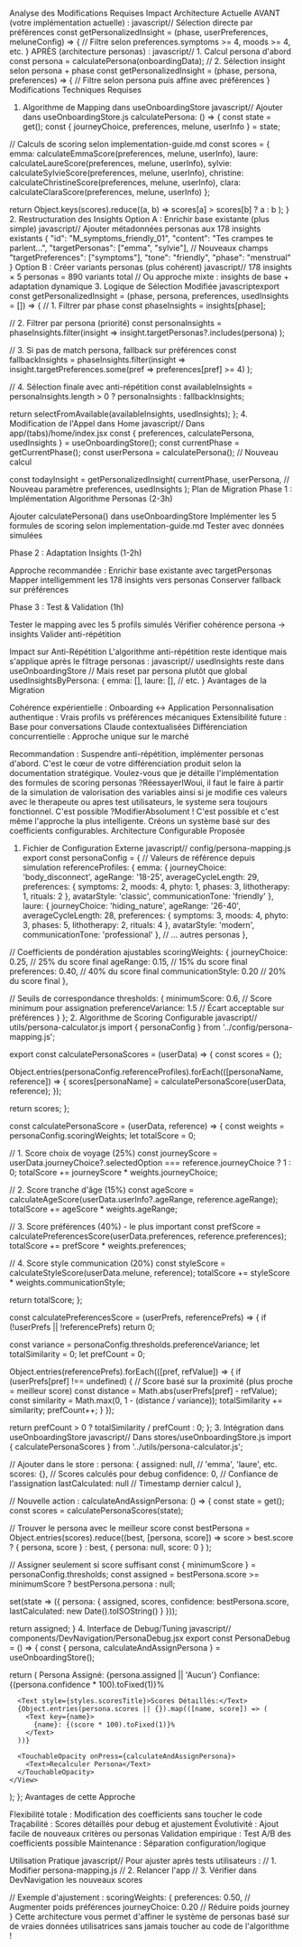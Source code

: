 Analyse des Modifications Requises
Impact Architecture Actuelle
AVANT (votre implémentation actuelle) :
javascript// Sélection directe par préférences
const getPersonalizedInsight = (phase, userPreferences, meluneConfig) => {
  // Filtre selon preferences.symptoms >= 4, moods >= 4, etc.
}
APRÈS (architecture personas) :
javascript// 1. Calcul persona d'abord
const persona = calculatePersona(onboardingData);
// 2. Sélection insight selon persona + phase
const getPersonalizedInsight = (phase, persona, preferences) => {
  // Filtre selon persona puis affine avec préférences
}
Modifications Techniques Requises
1. Algorithme de Mapping dans useOnboardingStore
javascript// Ajouter dans useOnboardingStore.js
calculatePersona: () => {
  const state = get();
  const { journeyChoice, preferences, melune, userInfo } = state;
  
  // Calculs de scoring selon implementation-guide.md
  const scores = {
    emma: calculateEmmaScore(preferences, melune, userInfo),
    laure: calculateLaureScore(preferences, melune, userInfo),
    sylvie: calculateSylvieScore(preferences, melune, userInfo),
    christine: calculateChristineScore(preferences, melune, userInfo),
    clara: calculateClaraScore(preferences, melune, userInfo)
  };
  
  return Object.keys(scores).reduce((a, b) => 
    scores[a] > scores[b] ? a : b
  );
}
2. Restructuration des Insights
Option A : Enrichir base existante (plus simple)
javascript// Ajouter métadonnées personas aux 178 insights existants
{
  "id": "M_symptoms_friendly_01",
  "content": "Tes crampes te parlent...",
  "targetPersonas": ["emma", "sylvie"], // Nouveaux champs
  "targetPreferences": ["symptoms"],
  "tone": "friendly",
  "phase": "menstrual"
}
Option B : Créer variants personas (plus cohérent)
javascript// 178 insights × 5 personas = 890 variants total
// Ou approche mixte : insights de base + adaptation dynamique
3. Logique de Sélection Modifiée
javascriptexport const getPersonalizedInsight = (phase, persona, preferences, usedInsights = []) => {
  // 1. Filtrer par phase
  const phaseInsights = insights[phase];
  
  // 2. Filtrer par persona (priorité)
  const personaInsights = phaseInsights.filter(insight => 
    insight.targetPersonas?.includes(persona)
  );
  
  // 3. Si pas de match persona, fallback sur préférences
  const fallbackInsights = phaseInsights.filter(insight =>
    insight.targetPreferences.some(pref => preferences[pref] >= 4)
  );
  
  // 4. Sélection finale avec anti-répétition
  const availableInsights = personaInsights.length > 0 
    ? personaInsights 
    : fallbackInsights;
    
  return selectFromAvailable(availableInsights, usedInsights);
};
4. Modification de l'Appel dans Home
javascript// Dans app/(tabs)/home/index.jsx
const { preferences, calculatePersona, usedInsights } = useOnboardingStore();
const currentPhase = getCurrentPhase();
const userPersona = calculatePersona(); // Nouveau calcul

const todayInsight = getPersonalizedInsight(
  currentPhase, 
  userPersona,      // Nouveau paramètre
  preferences, 
  usedInsights
);
Plan de Migration
Phase 1 : Implémentation Algorithme Personas (2-3h)

Ajouter calculatePersona() dans useOnboardingStore
Implémenter les 5 formules de scoring selon implementation-guide.md
Tester avec données simulées

Phase 2 : Adaptation Insights (1-2h)

Approche recommandée : Enrichir base existante avec targetPersonas
Mapper intelligemment les 178 insights vers personas
Conserver fallback sur préférences

Phase 3 : Test & Validation (1h)

Tester le mapping avec les 5 profils simulés
Vérifier cohérence persona → insights
Valider anti-répétition

Impact sur Anti-Répétition
L'algorithme anti-répétition reste identique mais s'applique après le filtrage personas :
javascript// usedInsights reste dans useOnboardingStore
// Mais reset par persona plutôt que global
usedInsightsByPersona: {
  emma: [],
  laure: [],
  // etc.
}
Avantages de la Migration

Cohérence expérientielle : Onboarding ↔ Application
Personnalisation authentique : Vrais profils vs préférences mécaniques
Extensibilité future : Base pour conversations Claude contextualisées
Différenciation concurrentielle : Approche unique sur le marché

Recommandation : Suspendre anti-répétition, implémenter personas d'abord. C'est le cœur de votre différenciation produit selon la documentation stratégique.
Voulez-vous que je détaille l'implémentation des formules de scoring personas ?RéessayerIWoui, il faut le faire à partir de la simulation de valorisation des variables ainsi si je modifie ces valeurs avec le therapeute ou apres test utilisateurs, le systeme sera toujours fonctionnel. C'est possible ?ModifierAbsolument ! C'est possible et c'est même l'approche la plus intelligente. Créons un système basé sur des coefficients configurables.
Architecture Configurable Proposée
1. Fichier de Configuration Externe
javascript// config/persona-mapping.js
export const personaConfig = {
  // Valeurs de référence depuis simulation
  referenceProfiles: {
    emma: {
      journeyChoice: 'body_disconnect',
      ageRange: '18-25',
      averageCycleLength: 29,
      preferences: { symptoms: 2, moods: 4, phyto: 1, phases: 3, lithotherapy: 1, rituals: 2 },
      avatarStyle: 'classic',
      communicationTone: 'friendly'
    },
    laure: {
      journeyChoice: 'hiding_nature',
      ageRange: '26-40', 
      averageCycleLength: 28,
      preferences: { symptoms: 3, moods: 4, phyto: 3, phases: 5, lithotherapy: 2, rituals: 4 },
      avatarStyle: 'modern',
      communicationTone: 'professional'
    },
    // ... autres personas
  },
  
  // Coefficients de pondération ajustables
  scoringWeights: {
    journeyChoice: 0.25,      // 25% du score final
    ageRange: 0.15,           // 15% du score final
    preferences: 0.40,        // 40% du score final
    communicationStyle: 0.20  // 20% du score final
  },
  
  // Seuils de correspondance
  thresholds: {
    minimumScore: 0.6,        // Score minimum pour assignation
    preferenceVariance: 1.5   // Écart acceptable sur préférences
  }
};
2. Algorithme de Scoring Configurable
javascript// utils/persona-calculator.js
import { personaConfig } from '../config/persona-mapping.js';

export const calculatePersonaScores = (userData) => {
  const scores = {};
  
  Object.entries(personaConfig.referenceProfiles).forEach(([personaName, reference]) => {
    scores[personaName] = calculatePersonaScore(userData, reference);
  });
  
  return scores;
};

const calculatePersonaScore = (userData, reference) => {
  const weights = personaConfig.scoringWeights;
  let totalScore = 0;
  
  // 1. Score choix de voyage (25%)
  const journeyScore = userData.journeyChoice?.selectedOption === reference.journeyChoice ? 1 : 0;
  totalScore += journeyScore * weights.journeyChoice;
  
  // 2. Score tranche d'âge (15%) 
  const ageScore = calculateAgeScore(userData.userInfo?.ageRange, reference.ageRange);
  totalScore += ageScore * weights.ageRange;
  
  // 3. Score préférences (40%) - le plus important
  const prefScore = calculatePreferencesScore(userData.preferences, reference.preferences);
  totalScore += prefScore * weights.preferences;
  
  // 4. Score style communication (20%)
  const styleScore = calculateStyleScore(userData.melune, reference);
  totalScore += styleScore * weights.communicationStyle;
  
  return totalScore;
};

const calculatePreferencesScore = (userPrefs, referencePrefs) => {
  if (!userPrefs || !referencePrefs) return 0;
  
  const variance = personaConfig.thresholds.preferenceVariance;
  let totalSimilarity = 0;
  let prefCount = 0;
  
  Object.entries(referencePrefs).forEach(([pref, refValue]) => {
    if (userPrefs[pref] !== undefined) {
      // Score basé sur la proximité (plus proche = meilleur score)
      const distance = Math.abs(userPrefs[pref] - refValue);
      const similarity = Math.max(0, 1 - (distance / variance));
      totalSimilarity += similarity;
      prefCount++;
    }
  });
  
  return prefCount > 0 ? totalSimilarity / prefCount : 0;
};
3. Intégration dans useOnboardingStore
javascript// Dans stores/useOnboardingStore.js
import { calculatePersonaScores } from '../utils/persona-calculator.js';

// Ajouter dans le store :
persona: {
  assigned: null,           // 'emma', 'laure', etc.
  scores: {},              // Scores calculés pour debug
  confidence: 0,           // Confiance de l'assignation
  lastCalculated: null     // Timestamp dernier calcul
},

// Nouvelle action :
calculateAndAssignPersona: () => {
  const state = get();
  const scores = calculatePersonaScores(state);
  
  // Trouver le persona avec le meilleur score
  const bestPersona = Object.entries(scores).reduce((best, [persona, score]) => 
    score > best.score ? { persona, score } : best,
    { persona: null, score: 0 }
  );
  
  // Assigner seulement si score suffisant
  const { minimumScore } = personaConfig.thresholds;
  const assigned = bestPersona.score >= minimumScore ? bestPersona.persona : null;
  
  set(state => ({
    persona: {
      assigned,
      scores,
      confidence: bestPersona.score,
      lastCalculated: new Date().toISOString()
    }
  }));
  
  return assigned;
}
4. Interface de Debug/Tuning
javascript// components/DevNavigation/PersonaDebug.jsx
export const PersonaDebug = () => {
  const { persona, calculateAndAssignPersona } = useOnboardingStore();
  
  return (
    <View style={styles.debugPanel}>
      <Text>Persona Assigné: {persona.assigned || 'Aucun'}</Text>
      <Text>Confiance: {(persona.confidence * 100).toFixed(1)}%</Text>
      
      <Text style={styles.scoresTitle}>Scores Détaillés:</Text>
      {Object.entries(persona.scores || {}).map(([name, score]) => (
        <Text key={name}>
          {name}: {(score * 100).toFixed(1)}%
        </Text>
      ))}
      
      <TouchableOpacity onPress={calculateAndAssignPersona}>
        <Text>Recalculer Persona</Text>
      </TouchableOpacity>
    </View>
  );
};
Avantages de cette Approche

Flexibilité totale : Modification des coefficients sans toucher le code
Traçabilité : Scores détaillés pour debug et ajustement
Évolutivité : Ajout facile de nouveaux critères ou personas
Validation empirique : Test A/B des coefficients possible
Maintenance : Séparation configuration/logique

Utilisation Pratique
javascript// Pour ajuster après tests utilisateurs :
// 1. Modifier persona-mapping.js
// 2. Relancer l'app
// 3. Vérifier dans DevNavigation les nouveaux scores

// Exemple d'ajustement :
scoringWeights: {
  preferences: 0.50,  // Augmenter poids préférences
  journeyChoice: 0.20 // Réduire poids journey
}
Cette architecture vous permet d'affiner le système de personas basé sur de vraies données utilisatrices sans jamais toucher au code de l'algorithme !

